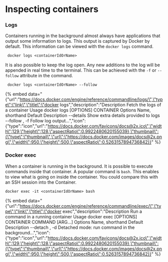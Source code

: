 # Inspecting containers

### Logs

Containers running in the background almost always have applications that output some information to logs. This output is captured by Docker by default. This information can be viewed with the `docker logs` command.

```text
 docker logs <containerIdOrName>
```

It is also possible to keep the log open. Any new additions to the log will be appended in real time to the terminal. This can be achieved with the `-f` or `--follow` attribute in the command.

```text
 docker logs <containerIdOrName> --follow
```

{% embed data="{\"url\":\"https://docs.docker.com/engine/reference/commandline/logs/\",\"type\":\"link\",\"title\":\"docker logs\",\"description\":\"Description Fetch the logs of a container Usage docker logs \[OPTIONS\] CONTAINER Options Name, shorthand Default Description --details Show extra details provided to logs --follow , -f Follow log output...\",\"icon\":{\"type\":\"icon\",\"url\":\"https://docs.docker.com/favicons/docs@2x.ico\",\"width\":129,\"height\":128,\"aspectRatio\":0.9922480620155039},\"thumbnail\":{\"type\":\"thumbnail\",\"url\":\"https://docs.docker.com/images/docs@2x.png\",\"width\":950,\"height\":500,\"aspectRatio\":0.5263157894736842}}" %}

### Docker exec

When a container is running in the background. It is possible to execute commands inside that container. A popular command is `bash`. This enables to view what is going on inside the container. You could compare this with an SSH session into the Container.

```text
docker exec -it <containerIdOrName> bash
```

{% embed data="{\"url\":\"https://docs.docker.com/engine/reference/commandline/exec/\",\"type\":\"link\",\"title\":\"docker exec\",\"description\":\"Description Run a command in a running container Usage docker exec \[OPTIONS\] CONTAINER COMMAND \[ARG...\] Options Name, shorthand Default Description --detach , -d Detached mode: run command in the background...\",\"icon\":{\"type\":\"icon\",\"url\":\"https://docs.docker.com/favicons/docs@2x.ico\",\"width\":129,\"height\":128,\"aspectRatio\":0.9922480620155039},\"thumbnail\":{\"type\":\"thumbnail\",\"url\":\"https://docs.docker.com/images/docs@2x.png\",\"width\":950,\"height\":500,\"aspectRatio\":0.5263157894736842}}" %}





